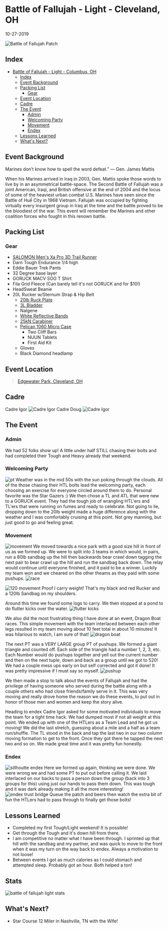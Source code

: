 # Battle of Fallujah - Light - Cleveland, OH
10-27-2019

![Battle of Fallujah Patch](f959a5_ff6172464c4343c8860d083e29abd80f~mv2.png "Battle of Fallujah Light Patch")
## Index
- [Battle of Fallujah - Light - Columbus, OH](#battle-of-fallujah---Light---cleveland-oh)
  - [Index](#index)
  - [Event Background](#event-background)
  - [Packing List](#packing-list)
    - [Gear](#gear)
  - [Event Location](#event-location)
  - [Cadre](#cadre)
  - [The Event](#the-event)
    - [Admin](#admin)
    - [Welcoming Party](#welcoming-party)
    - [Movement](#movement)
    - [Endex](#endex)
  - [Lessons Learned](#lessons-learned)
  - [What's Next?](#whats-next)

## Event Background
Marines don’t know how to spell the word defeat.” 
— Gen. James Mattis

When his Marines arrived in Iraq in 2003, Gen. Mattis spoke those words to live by in an asymmetrical battle-space. The Second Battle of Fallujah was a joint American, Iraqi, and British offensive at the end of 2004 and the locus of some of the heaviest urban combat U.S. Marines have seen since the Battle of Huế City in 1968 Vietnam. Fallujah was occupied by fighting virtually every insurgent group in Iraq at the time and the battle proved to be the bloodiest of the war. This event will remember the Marines and other coalition forces who fought in this renown battle.

## Packing List
### Gear
* [SALOMON Men's Xa Pro 3D Trail Runner](https://www.amazon.com/Salomon-Trail-Running-Shoes-black/dp/B01HD6SXWA/ref=pd_rhf_ee_s_rp_c_0_8?_encoding=UTF8&pd_rd_i=B01HD6SXWA&pd_rd_r=0b5cf26b-aea4-4b56-88ec-053ae5091a77&pd_rd_w=tnevL&pd_rd_wg=vvIJG&pf_rd_p=e7de3e41-8621-46b5-8090-e75951bb9b3e&pf_rd_r=BVGQXQYTCJVR1FEYFR5H&psc=1&refRID=BVGQXQYTCJVR1FEYFR5H)
* Darn Tough Endurance 1/4 high
* Eddie Bauer Trek Pants
* 32 Degree base layer
* GORUCK MACV SOG T Shirt
* Fila Grid Fleece (Can barely tell it's not GORUCK and for $10!)
* HeadSweat Beanie
* 20L Rucker w/Sternum Strap & Hip Belt
  * [20lb Ruck Plate](https://www.goruck.com/ruck-plates-for-rucker/)
  * [3L Bladder](https://www.amazon.com/gp/product/B016SSZD3G/ref=ppx_yo_dt_b_search_asin_title?ie=UTF8&psc=1)
  * Nalgene 
  * [White Reflective Bands](https://www.amazon.com/gp/product/B000KGATL4/ref=ppx_yo_dt_b_search_asin_title?ie=UTF8&psc=1)
  * [25kN Carabiner](https://www.amazon.com/gp/product/B073XS2KLJ/ref=ppx_yo_dt_b_search_asin_title?ie=UTF8&psc=1)
  * [Pelican 1060 Micro Case](https://www.amazon.com/gp/product/B0029Q7A1K/ref=ppx_yo_dt_b_asin_title_o00_s00?ie=UTF8&psc=1)
    * Two Cliff Bars
    * NUUN Tablets
    * First Aid Kit
  * Gloves
  * Black Diamond headlamp

## Event Location
>[Edgewater Park, Cleveland, OH](https://goo.gl/maps/DvUJMbUW7e8XV6Xn7)

## Cadre
Cadre Igor
![Cadre Igor](../../images/cadre/igor.jpg)
Cadre Doug
![Cadre Igor](../../images/cadre/doug.jpg)

## The Event

### Admin
We had 52 folks show up! A little under half STILL chasing their bolts and had completed their Tough and Heavy already that weekend.

### Welcoming Party
![pt](FB_IMG_1576181890619.jpg)
Weather was in the mid 50s with the sun poking through the clouds. All of the those chasing their HTL bolts lead the welcoming party, each choosing an exercise for everyone circled around them to do. Personal favorite was the Star Gazers :) We then chose a TL and ATL that were new to a GORUCK event. They had the tough job of wrangling HTL'ers and TL'ers that were running on fumes and ready to celebrate. Not going to lie, dropping down to the 20lb weight made a huge difference along with the weather and I was comfortably cruising at this point. Not grey manning, but just good to go and feeling great.

### Movement
![movement](FB_IMG_1576181896032.jpg)
We moved towards a nice park with a good size hill in front of us as we formed up. We were to split into 3 teams in which would, in pairs, run a 80lb sandbag up the hill then backwards bear crawl down tagging the next pair to bear crawl up the hill and run the sandbag back down. The relay would continue until everyone finished, and it paid to be a winner. Luckily my team won and we cheared on the other theams as they paid with some pushups.
![race](FB_IMG_1576181902131.jpg)

![120 movement](FB_IMG_1576181913443.jpg)
Proof I carry weight! That's my black and red Rucker and a 120lb Sandbag on my shoulders.

Around this time we found some logs to carry. We then stopped at a pond to do flutter kicks over the water. 
![flutter kicks](FB_IMG_1576181940562.jpg)

We also did the most frustrating thing I have done at an event, Dragon Boat races. This simple movement with the team interlaced between each other legs resulted in my team moving about 10 feet total in about 10 minutes! It was hilarious to watch, I am sure of that!
![dragon boat](FB_IMG_1576181929033.jpg)

The next PT was a VERY LARGE group PT of pushups. We formed a giant triangle and counted off. Each side of the triangle had a number 1, 2, 3, etc. Each Number would do pushups together and yell out the current number and then on the next tuple, down and back as a group until we got to 520! We had a couple mess ups early on but self corrected and got it done! It was pretty impressive if I must say so myself.
![pushup](FB_IMG_1576181950386.jpg)

We then made a stop to talk about the events of Fallujah and had the privilege of having someone who served during the battle along with a couple others who had close friends/family serve in it. This was very moving and really drove home the reason we do these events, to put out in honor of those men and women and keep the story alive.

Heading to endex Cadre Igor asked for some motivated individuals to move the team for a tight time hack. We had dumped most if not all weight at this point. We ended up with one of the HTLers as a Team Lead and he got us moving! We did the last stretch, guessing about a mile and a half as a team run/shuffle. The TL stood in the back and tap the last two in our two column moving formation to get to the front. Once they got there he tapped the next two and so on. We made great time and it was pretty fun honestly.

### Endex
![sillhoutte endex](FB_IMG_1576181997549.jpg)
Here we formed up again, thinking we were done. We were wrong we and had some PT to put out before calling it. We laid interlaced on our backs to pass a person down the group (back into 3 groups for this) using just our hands to pass them down. This was tough and it was dark already making it all the more interesting! 
![endex trust bridge](FB_IMG_1576181970999.jpg)
Queue the patch and beers then watch the extra bit of fun the HTLers had to pass through to finally get those bolts!


## Lessons Learned

* Completed my first Tough/Light weekend! It is possible!
* Get through the Tough and it's down hill from there.
* I am competitive no matter what I have been through. I sprinted up that hill with the sandbag and my partner, and was quick to move to the front when it was my turn on the way back to endex. Always a motivation to not loose!
* Between events I got as much calories as I could stomach and attempted sleep. Probably got an hour. Both helped a ton!

## Stats
 ![battle of fallujah light stats](bofLightStats.png)
  
## What's Next?
* Star Course 12 Miler in Nashville, TN with the Wife!
